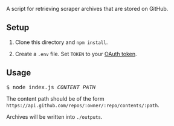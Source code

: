 A script for retrieving scraper archives that are stored on GitHub.

## Setup

1. Clone this directory and `npm install`.

2. Create a `.env` file. Set `TOKEN` to your [OAuth token](https://help.github.com/articles/creating-an-access-token-for-command-line-use).

## Usage

<pre>
$ node index.js <var>CONTENT_PATH</var>
</pre>

The content path should be of the form `https://api.github.com/repos/:owner/:repo/contents/:path`.

Archives will be written into `./outputs`.
